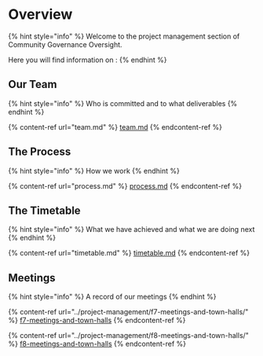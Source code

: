 # Overview

{% hint style="info" %}
Welcome to the project management section of Community Governance Oversight.

Here you will find information on :
{% endhint %}

## Our Team

{% hint style="info" %}
Who is committed and to what deliverables
{% endhint %}

{% content-ref url="team.md" %}
[team.md](team.md)
{% endcontent-ref %}

## The Process

{% hint style="info" %}
How we work
{% endhint %}

{% content-ref url="process.md" %}
[process.md](process.md)
{% endcontent-ref %}

## The Timetable

{% hint style="info" %}
What we have achieved and what we are doing next
{% endhint %}

{% content-ref url="timetable.md" %}
[timetable.md](timetable.md)
{% endcontent-ref %}

## Meetings

{% hint style="info" %}
A record of our meetings
{% endhint %}

{% content-ref url="../project-management/f7-meetings-and-town-halls/" %}
[f7-meetings-and-town-halls](../project-management/f7-meetings-and-town-halls/)
{% endcontent-ref %}

{% content-ref url="../project-management/f8-meetings-and-town-halls/" %}
[f8-meetings-and-town-halls](../project-management/f8-meetings-and-town-halls/)
{% endcontent-ref %}
